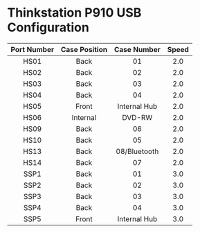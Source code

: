 # Thinkstation P910 USB Configuration

| Port Number | Case Position | Case Number  | Speed |
| :---------: | :-----------: | :----------: | :---: |
|    HS01     |     Back      |      01      |  2.0  |
|    HS02     |     Back      |      02      |  2.0  |
|    HS03     |     Back      |      03      |  2.0  |
|    HS04     |     Back      |      04      |  2.0  |
|    HS05     |     Front     | Internal Hub |  2.0  |
|    HS06     |   Internal    |    DVD-RW    |  2.0  |
|    HS09     |     Back      |      06      |  2.0  |
|    HS10     |     Back      |      05      |  2.0  |
|    HS13     |     Back      | 08/Bluetooth |  2.0  |
|    HS14     |     Back      |      07      |  2.0  |
|    SSP1     |     Back      |      01      |  3.0  |
|    SSP2     |     Back      |      02      |  3.0  |
|    SSP3     |     Back      |      03      |  3.0  |
|    SSP4     |     Back      |      04      |  3.0  |
|    SSP5     |     Front     | Internal Hub |  3.0  |

